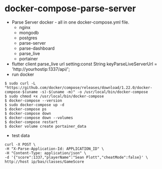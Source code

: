 # docker-compose-parse-server
* Parse Server docker  -  all in one docker-compose.yml file.
  * nginx
  * mongodb
  * postgres
  * parse-server
  * parse-dashboard
  * parse_live
  * portainer
* flutter client parse_live url setting:const String keyParseLiveServerUrl = 'http://yourhostip:1337/api/';
* run docker
```shell
$ sudo curl -L "https://github.com/docker/compose/releases/download/1.22.0/docker-compose-$(uname -s)-$(uname -m)" -o /usr/local/bin/docker-compose
$ sudo chmod +x /usr/local/bin/docker-compose
$ docker-compose --version
$ sudo docker-compose up -d 
$ docker-compose ps
$ docker-compose down
$ docker-compose down --volumes
$ docker-compose restart
$ docker volume create portainer_data 
```
* test data
```shell
curl -X POST \
-H "X-Parse-Application-Id: APPLICATION_ID" \
-H "Content-Type: application/json" \
-d '{"score":1337,"playerName":"Sean Plott","cheatMode":false}' \
http://host ip/bas/classes/GameScore
```
